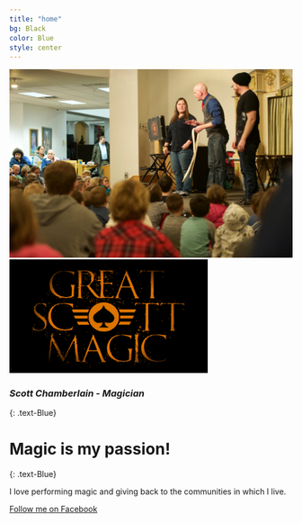 ```yaml
---
title: "home"
bg: Black
color: Blue
style: center
---
```


<img src="img/Orem Library 2017-18.jpg" alt="Orem Library">
<img src="img/GSM.jpg" alt="Great Scott Magic" width="70%" height="70%">

<!--<img src="img/GSM.png" alt="Great Scott Magic" width="70%" height="70%">-->


### *Scott Chamberlain - Magician*
{: .text-Blue}

<!--<span class="fa-stack subtlecircle" style="font-size:100px; background:rgba(255,166,0,0.1)">
  <i class="fa fa-circle fa-stack-2x text-white"></i>
  <i class="fa fa-bicycle fa-stack-1x text-orange"></i>
</span>-->

# Magic is my passion!
{: .text-Blue}


I love performing magic and giving back to the communities in which I live.

[Follow me on Facebook](https://www.facebook.com/scottchamberlainmagic)
